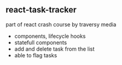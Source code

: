 ## react-task-tracker

part of react crash course by traversy media
- components, lifecycle hooks
- statefull components
- add and delete task from the list
- able to flag tasks